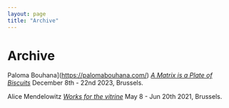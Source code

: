 ```yaml
---
layout: page
title: "Archive"
---
```


# Archive

Paloma Bouhana](https://palomabouhana.com/) *[A Matrix is a Plate of Biscuits](https://pegs.site/r/archive/palomab)* December 8th - 22nd 2023, Brussels.

Alice  Mendelowitz *[Works for the vitrine](https://pegs.site/r/archive/alicem)* May 8 - Jun 20th 2021, Brussels.
